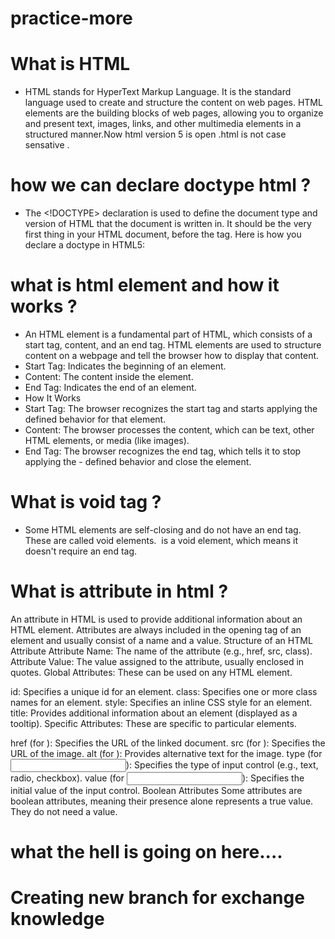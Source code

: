 # practice-more
# What is HTML 
- HTML stands for HyperText Markup Language. It is the standard language used to create and structure the content on web pages. HTML elements are the building blocks of web pages, allowing you to organize and present text, images, links, and other multimedia elements in a structured manner.Now html version 5 is open .html is not case sensative .
# how  we can  declare doctype html ?
- The <!DOCTYPE> declaration is used to define the document type and version of HTML that the document is written in. It should be the very first thing in your HTML document, before the <html> tag. Here is how you declare a doctype in HTML5:
# what is html element and how it works ?
- An HTML element is a fundamental part of HTML, which consists of a start tag, content, and an end tag. HTML elements are used to structure content on a webpage and tell the browser how to display that content.
- Start Tag: Indicates the beginning of an element.
- Content: The content inside the element.
- End Tag: Indicates the end of an element.
- How It Works
- Start Tag: The browser recognizes the start tag and starts applying the defined behavior for that element.
- Content: The browser processes the content, which can be text, other HTML elements, or media (like images).
- End Tag: The browser recognizes the end tag, which tells it to stop applying the - defined behavior and close the element.
#  What is void tag ?
- Some HTML elements are self-closing and do not have an end tag. These are called void elements. <img> is a void element, which means it doesn't require an end tag.
# What is attribute in html ?
An attribute in HTML is used to provide additional information about an HTML element. Attributes are always included in the opening tag of an element and usually consist of a name and a value.
Structure of an HTML Attribute
Attribute Name: The name of the attribute (e.g., href, src, class).
Attribute Value: The value assigned to the attribute, usually enclosed in quotes.
Global Attributes: These can be used on any HTML element.

id: Specifies a unique id for an element.
class: Specifies one or more class names for an element.
style: Specifies an inline CSS style for an element.
title: Provides additional information about an element (displayed as a tooltip).
Specific Attributes: These are specific to particular elements.

href (for <a>): Specifies the URL of the linked document.
src (for <img>): Specifies the URL of the image.
alt (for <img>): Provides alternative text for the image.
type (for <input>): Specifies the type of input control (e.g., text, radio, checkbox).
value (for <input>): Specifies the initial value of the input control.
Boolean Attributes
Some attributes are boolean attributes, meaning their presence alone represents a true value. They do not need a value.


# what the hell is going on here....



# Creating new branch for exchange knowledge